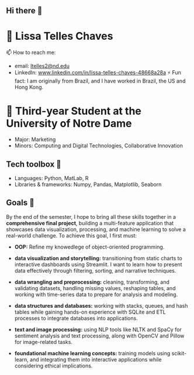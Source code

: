 ## Hi there 👋
# 👤 Lissa Telles Chaves
📫 How to reach me: 
 - email: ltelles2@nd.edu
 - LinkedIn: www.linkedin.com/in/lissa-telles-chaves-48668a28a
⚡ Fun fact: I am originally from Brazil, and I have worked in Brazil, the US and Hong Kong. 

# 📖 Third-year Student at the University of Notre Dame
  -  Major: Marketing
  -  Minors: Computing and Digital Technologies, Collaborative Innovation

## Tech toolbox 🦾
  - Languages: Python, MatLab, R
  - Libraries & frameworks: Numpy, Pandas, Matplotlib, Seaborn
## Goals 🥅
By the end of the semester, I hope to bring all these skills together in a **comprehensive final project**, building a multi-feature application that showcases data visualization, processing, and machine learning to solve a real-world challenge. To achieve this goal, I first must:
- **OOP:** Refine my knowedlege of object-oriented programming.
- **data visualization and storytelling:**  transitioning from static charts to interactive dashboards using Streamlit. I want to learn how to present data effectively through filtering, sorting, and narrative techniques.  

-  **data wrangling and preprocessing:** cleaning, transforming, and validating datasets, handling missing values, reshaping tables, and working with time-series data to prepare for analysis and modeling.  

- **data structures and databases:** working with stacks, queues, and hash tables while gaining hands-on experience with SQLite and ETL processes to integrate databases into applications.  

- **text and image processing:** using NLP tools like NLTK and SpaCy for sentiment analysis and text processing, along with OpenCV and Pillow for image-related tasks.  
- **foundational machine learning concepts:** training models using scikit-learn, and integrating them into interactive applications while considering ethical implications.  


<!--
**lissa-telles-chaves/lissa-telles-chaves** is a ✨ _special_ ✨ repository because its `README.md` (this file) appears on your GitHub profile.

Here are some ideas to get you started:

- 🔭 I’m currently working on ...
- 🌱 I’m currently learning ...
- 👯 I’m looking to collaborate on ...
- 🤔 I’m looking for help with ...
- 💬 Ask me about ...
- 📫 How to reach me: ...
- 😄 Pronouns: ...
- ⚡ Fun fact: ...
-->

